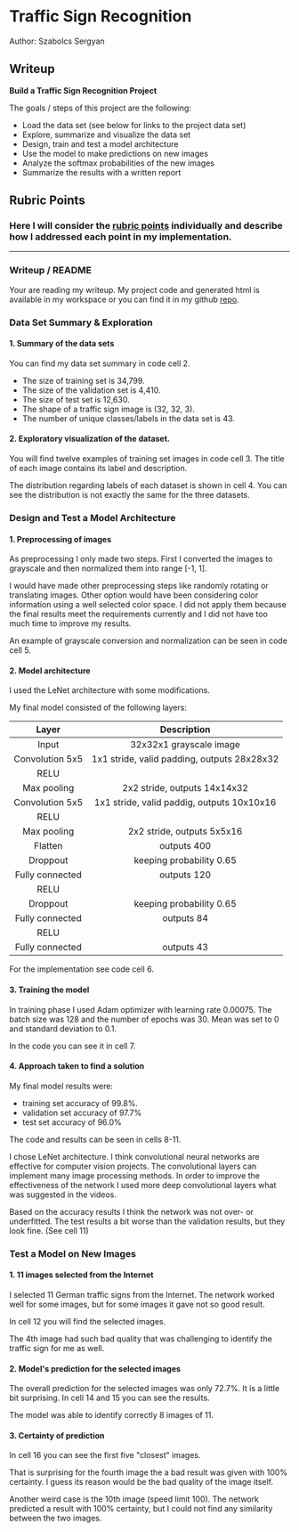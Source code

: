 # **Traffic Sign Recognition** 

Author: Szabolcs Sergyan

## Writeup

**Build a Traffic Sign Recognition Project**

The goals / steps of this project are the following:
* Load the data set (see below for links to the project data set)
* Explore, summarize and visualize the data set
* Design, train and test a model architecture
* Use the model to make predictions on new images
* Analyze the softmax probabilities of the new images
* Summarize the results with a written report

## Rubric Points
### Here I will consider the [rubric points](https://review.udacity.com/#!/rubrics/481/view) individually and describe how I addressed each point in my implementation.  

---
### Writeup / README

Your are reading my writeup. My project code and generated html is available in my workspace or you can find it in my github [repo](https://github.com/serszab/TrafficSignClassifier/tree/master).

### Data Set Summary & Exploration

#### 1. Summary of the data sets

You can find my data set summary in code cell 2.

* The size of training set is 34,799.
* The size of the validation set is 4,410.
* The size of test set is 12,630.
* The shape of a traffic sign image is (32, 32, 3).
* The number of unique classes/labels in the data set is 43.

#### 2. Exploratory visualization of the dataset.

You will find twelve examples of training set images in code cell 3. The title of each image contains its label and description.

The distribution regarding labels of each dataset is shown in cell 4. You can see the distribution is not exactly the same for the three datasets.

### Design and Test a Model Architecture

#### 1. Preprocessing of images

As preprocessing I only made two steps. First I converted the images to grayscale and then normalized them into range [-1, 1].

I would have made other preprocessing steps like randomly rotating or translating images. Other option would have been considering color information using a well selected color space.
I did not apply them because the final results meet the requirements currently and I did not have too much time to improve my results.

An example of grayscale conversion and normalization can be seen in code cell 5.


#### 2. Model architecture

I used the LeNet architecture with some modifications.

My final model consisted of the following layers:

| Layer         		    |     Description	        					| 
|:-------------------------:|:---------------------------------------------:| 
| Input         		    | 32x32x1 grayscale image   					| 
| Convolution 5x5 	        | 1x1 stride, valid padding, outputs 28x28x32 	|
| RELU					    |												|
| Max pooling	      	    | 2x2 stride, outputs 14x14x32  				|
| Convolution 5x5	        | 1x1 stride, valid paddig, outputs 10x10x16	|
| RELU		                |                                               |
| Max pooling			    | 2x2 stride, outputs 5x5x16					|
| Flatten       		    | outputs 400									|
| Droppout				    | keeping probability 0.65						|
| Fully connected		    | outputs 120            						|
| RELU	    			    |                       						|
| Droppout				    | keeping probability 0.65						|
| Fully connected		    | outputs 84            						|
| RELU	    			    |                       						|
| Fully connected		    | outputs 43            						|
 
For the implementation see code cell 6.

#### 3. Training the model

In training phase I used Adam optimizer with learning rate 0.00075. The batch size was 128 and the number of epochs was 30. Mean was set to 0 and standard deviation to 0.1.

In the code you can see it in cell 7.

#### 4. Approach taken to find a solution

My final model results were:
* training set accuracy of 99.8%.
* validation set accuracy of 97.7%
* test set accuracy of 96.0%

The code and results can be seen in cells 8-11.

I chose LeNet architecture. I think convolutional neural networks are effective for computer vision projects. The convolutional layers can implement many image processing methods. In order to improve the effectiveness of the network I used more deep convolutional layers what was suggested in the videos.

Based on the accuracy results I think the network was not over- or underfitted. The test results a bit worse than the validation results, but they look fine. (See cell 11)


### Test a Model on New Images

#### 1. 11 images selected from the Internet

I selected 11 German traffic signs from the Internet. The network worked well for some images, but for some images it gave not so good result.

In cell 12 you will find the selected images.

The 4th image had such bad quality that was challenging to identify the traffic sign for me as well.

#### 2. Model's prediction for the selected images

The overall prediction for the selected images was only 72.7%. It is a little bit surprising. In cell 14 and 15 you can see the results.

The model was able to identify correctly 8 images of 11.

#### 3. Certainty of prediction

In cell 16 you can see the first five "closest" images.

That is surprising for the fourth image the a bad result was given with 100% certainty. I guess its reason would be the bad quality of the image itself.

Another weird case is the 10th image (speed limit 100). The network predicted a result with 100% certainty, but I could not find any similarity between the two images.

